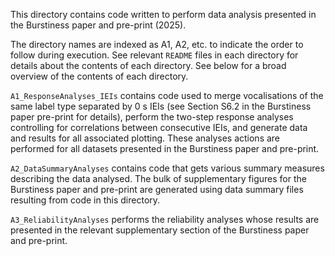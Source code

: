 This directory contains code written to perform data analysis presented in the Burstiness paper and pre-print (2025).

The directory names are indexed as A1, A2, etc. to indicate the order to follow during execution. See relevant `README` files in each directory for details about the contents of each directory. See below for a broad overview of the contents of each directory.

`A1_ResponseAnalyses_IEIs` contains code used to merge vocalisations of the same label type separated by 0 s IEIs (see Section S6.2 in the Burstiness paper pre-print for details), perform the two-step response analyses controlling for correlations between consecutive IEIs, and generate data and results for all associated plotting. These analyses actions are performed for all datasets presented in the Burstiness paper and pre-print. 
    
`A2_DataSummaryAnalyses` contains code that gets various summary measures describing the data analysed. The bulk of supplementary figures for the Burstiness paper and pre-print are generated using data summary files resulting from code in this directory.

`A3_ReliabilityAnalyses` performs the reliability analyses whose results are presented in the relevant supplementary section of the Burstiness paper and pre-print. 


    
    
